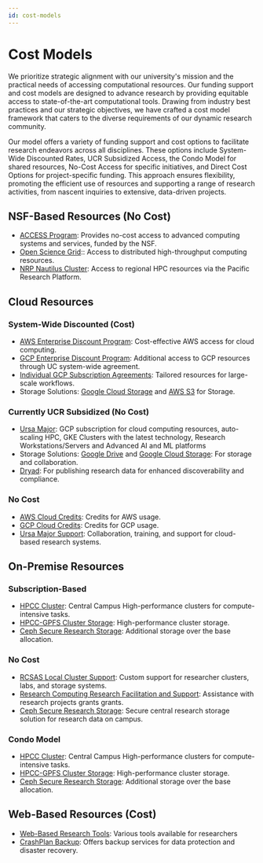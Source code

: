 ```yaml
---
id: cost-models
---
```


# Cost Models

We prioritize strategic alignment with our university's mission and the practical needs of accessing computational resources. Our funding support and cost models are designed to advance research by providing equitable access to state-of-the-art computational tools. Drawing from industry best practices and our strategic objectives, we have crafted a cost model framework that caters to the diverse requirements of our dynamic research community.

Our model offers a variety of funding support and cost options to facilitate research endeavors across all disciplines. These options include System-Wide Discounted Rates, UCR Subsidized Access, the Condo Model for shared resources, No-Cost Access for specific initiatives, and Direct Cost Options for project-specific funding. This approach ensures flexibility, promoting the efficient use of resources and supporting a range of research activities, from nascent inquiries to extensive, data-driven projects.


## NSF-Based Resources (No Cost)

* [ACCESS Program](pages/nsf-access.md): Provides no-cost access to advanced computing systems and services, funded by the NSF.
* [Open Science Grid](pages/open_science_grid.md):: Access to distributed high-throughput computing resources.
* [NRP Nautilus Cluster](pages/Nautilus.md): Access to regional HPC resources via the Pacific Research Platform.


## Cloud Resources


### System-Wide Discounted (Cost)

* [AWS Enterprise Discount Program](pages/gcp_aws_edp.md): Cost-effective AWS access for cloud computing.
* [GCP Enterprise Discount Program](pages/gcp_aws_edp.md): Additional access to GCP resources through UC system-wide agreement.
* [Individual GCP Subscription Agreements](pages/gcp_subscription_agreements.md): Tailored resources for large-scale workflows.
* Storage Solutions: [Google Cloud Storage](pages/gcp_aws_s3.md) and [AWS S3](pages/gcp_aws_s3.md) for Storage.

### Currently UCR Subsidized (No Cost)

* [Ursa Major](pages/ursa_major.md): GCP subscription for cloud computing resources, auto-scaling HPC, GKE Clusters with the latest technology, Research Workstations/Servers and Advanced AI and ML platforms
* Storage Solutions: [Google Drive](pages/Google_Drive.md) and [Google Cloud Storage](Knowledge_Base/Ursa_Major_Research_Storage.md): For storage and collaboration.
* [Dryad](https://datadryad.org/stash): For publishing research data for enhanced discoverability and compliance.


### No Cost

* [AWS Cloud Credits](pages/GCP_AWS_Cloud_Credits.md): Credits for AWS usage.
* [GCP Cloud Credits](pages/GCP_AWS_Cloud_Credits.md): Credits for GCP usage.
* [Ursa Major Support](pages/ursa_major.md): Collaboration, training, and support for cloud-based research systems.


## On-Premise Resources


### Subscription-Based

* [HPCC Cluster](pages/HPCC.md): Central Campus High-performance clusters for compute-intensive tasks.
* [HPCC-GPFS Cluster Storage](pages/hpcc_gpfs.md): High-performance cluster storage.
* [Ceph Secure Research Storage](pages/ceph_secure_research_storage.md): Additional storage over the base allocation.


### No Cost

* [RCSAS Local Cluster Support](pages/rcsas.md): Custom support for researcher clusters, labs, and storage systems.
* [Research Computing Research Facilitation and Support](pages/research_facilitation.md): Assistance with research projects grants grants.
* [Ceph Secure Research Storage](pages/ceph_secure_research_storage.md): Secure central research storage solution for research data on campus.


### Condo Model

* [HPCC Cluster](pages/HPCC.md): Central Campus High-performance clusters for compute-intensive tasks.
* [HPCC-GPFS Cluster Storage](pages/hpcc_gpfs.md): High-performance cluster storage.
* [Ceph Secure Research Storage](pages/ceph_secure_research_storage.md): Additional storage over the base allocation.


## Web-Based Resources (Cost)

* [Web-Based Research Tools]([pages/web-based-research-tools.md]): Various tools available for researchers
* [CrashPlan Backup](https://www.crashplan.com/): Offers backup services for data protection and disaster recovery.